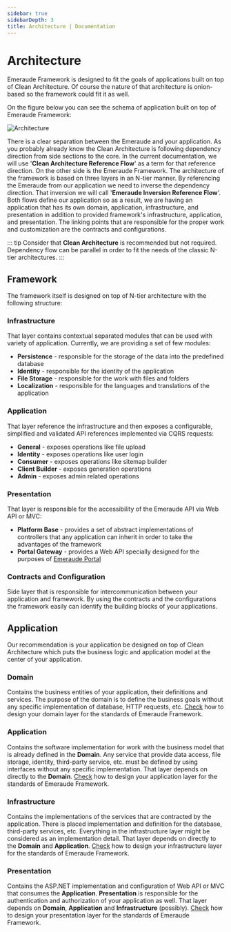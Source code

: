 ```yaml
---
sidebar: true
sidebarDepth: 3
title: Architecture | Documentation
---
```

# Architecture

Emeraude Framework is designed to fit the goals of applications built on top of Clean Architecture. Of course the 
nature of that architecture is onion-based so the framework could fit it as well.

On the figure below you can see the schema of application built on top of Emeraude Framework:

<div class="text-center">
    <img class="w-auto" src="/_assets/images/em_architecture.svg" alt="Architecture"/>
</div>

There is a clear separation between the Emeraude and your application. As you probably already know the Clean Architecture 
is following dependency direction from side sections to the core. In the current documentation, we will use 
'**Clean Architecture Reference Flow**' as a term for that reference direction. On the other side is the Emeraude Framework. 
The architecture of the framework is based on three layers in an N-tier manner. By referencing the Emeraude from our 
application we need to inverse the dependency direction. That inversion we will call '**Emeraude Inversion Reference Flow**'. 
Both flows define our application so as a result, we are having an application that has its own domain, application, 
infrastructure, and presentation in addition to provided framework's infrastructure, application, and presentation. 
The linking points that are responsible for the proper work and customization are the contracts and configurations.

::: tip
Consider that **Clean Architecture** is recommended but not required. Dependency flow can be parallel in order to fit
the needs of the classic N-tier architectures. 
:::

## Framework
The framework itself is designed on top of N-tier architecture with the following structure:

### Infrastructure
That layer contains contextual separated modules that can be used with variety of application. Currently, we are providing
a set of few modules:
- **Persistence** - responsible for the storage of the data into the predefined database
- **Identity** - responsible for the identity of the application
- **File Storage** - responsible for the work with files and folders
- **Localization** - responsible for the languages and translations of the application

### Application
That layer reference the infrastructure and then exposes a configurable, simplified and validated API references implemented
via CQRS requests:
- **General** - exposes operations like file upload
- **Identity** - exposes operations like user login
- **Consumer** - exposes operations like sitemap builder
- **Client Builder** - exposes generation operations
- **Admin** - exposes admin related operations

### Presentation
That layer is responsible for the accessibility of the Emeraude API via Web API or MVC:
- **Platform Base** - provides a set of abstract implementations of controllers that any application can inherit in order to take the advantages of the framework
- **Portal Gateway** - provides a Web API specially designed for the purposes of [Emeraude Portal](https://emeraude.io/)

### Contracts and Configuration
Side layer that is responsible for intercommunication between your application and framework. By using the contracts 
and the configurations the framework easily can identify the building blocks of your applications.

## Application
Our recommendation is your application be designed on top of Clean Architecture which puts the business logic and 
application model at the center of your application.

### Domain
Contains the business entities of your application, their definitions and services. The purpose of the domain is to 
define the business goals without any specific implementation of database, HTTP requests, etc. [Check](/documentation/core/domain.html) how to
design your domain layer for the standards of Emeraude Framework.

### Application
Contains the software implementation for work with the business model that is already defined in the **Domain**.
Any service that provide data access, file storage, identity, third-party service, etc. must be defined by using interfaces 
without any specific implementation. That layer depends on directly to the **Domain**. [Check](/documentation/core/application.html) how to design your application 
layer for the standards of Emeraude Framework.

### Infrastructure
Contains the implementations of the services that are contracted by the application. There is placed implementation and 
definition for the database, third-party services, etc. Everything in the infrastructure layer might be considered as an
implementation detail. That layer depends on directly to the **Domain** and **Application**. [Check](/documentation/core/infrastructure.html) how to design your 
infrastructure layer for the standards of Emeraude Framework.

### Presentation
Contains the ASP.NET implementation and configuration of Web API or MVC that consumes the **Application**. **Presentation**
is responsible for the authentication and authorization of your application as well. That layer depends on **Domain**, 
**Application** and **Infrastructure** (possibly). [Check](/documentation/core/presentation.html) how to design your presentation layer for the standards of Emeraude Framework.
